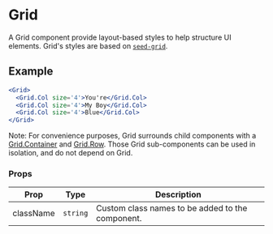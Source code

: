 # Grid

A Grid component provide layout-based styles to help structure UI elements. Grid's styles are based on [`seed-grid`](http://developer.helpscout.net/seed/packs/seed-grid/).

## Example

```jsx
<Grid>
  <Grid.Col size='4'>You're</Grid.Col>
  <Grid.Col size='4'>My Boy</Grid.Col>
  <Grid.Col size='4'>Blue</Grid.Col>
</Grid>
```

Note: For convenience purposes, Grid surrounds child components with a [Grid.Container](#grid-container) and [Grid.Row](#grid-row). Those Grid sub-components can be used in isolation, and do not depend on Grid.

### Props

| Prop | Type | Description |
| --- | --- | --- |
| className | `string` | Custom class names to be added to the component. |
